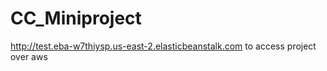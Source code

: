 # CC_Miniproject
http://test.eba-w7thiysp.us-east-2.elasticbeanstalk.com to access project over aws
